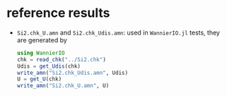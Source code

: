 # reference results

- `Si2.chk_U.amn` and `Si2.chk_Udis.amn`:
    used in `WannierIO.jl` tests, they are generated by

    ```julia
    using WannierIO
    chk = read_chk("../Si2.chk")
    Udis = get_Udis(chk)
    write_amn("Si2.chk_Udis.amn", Udis)
    U = get_U(chk)
    write_amn("Si2.chk_U.amn", U)
    ```
